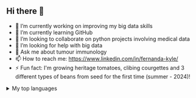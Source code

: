 ## Hi there 👋

- 🔭 I’m currently working on improving my big data skills
- 🌱 I’m currently learning GitHub
- 👯 I’m looking to collaborate on python projects involving medical data
- 🤔 I’m looking for help with big data
- 💬 Ask me about tumour immunology
- 📫 How to reach me: https://www.linkedin.com/in/fernanda-kyle/
- ⚡ Fun fact: I'm growing heritage tomatoes, clibing courgettes and 3 different types of beans from seed for the first time (summer - 2024)!

<details>
<summary>My top languages</summary>
  
| Rank | Languages |
|-----:|-----------|
|     1| Python    |
|     2| R         |
|     3| SQL       |

</details>


